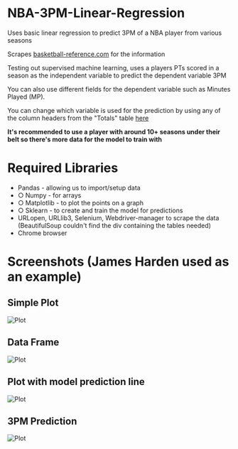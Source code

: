 # NBA-3PM-Linear-Regression
Uses basic linear regression to predict 3PM of a NBA player from various seasons

Scrapes [basketball-reference.com](https://www.basketball-reference.com/) for the information

Testing out supervised machine learning, uses a players PTs scored in a season as the independent variable to predict the dependent variable 3PM

You can also use different fields for the dependent variable such as Minutes Played (MP).

You can change which variable is used for the prediction by using any of the column headers from the "Totals" table [here](https://www.basketball-reference.com/players/h/hardeja01.html#totals)

**It's recommended to use a player with around 10+ seasons under their belt so there's more data for the model to train with**

# Required Libraries

* Pandas - allowing us to import/setup data
* ○	Numpy - for arrays
* ○	Matplotlib - to plot the points on a graph
* ○	Sklearn - to create and train the model for predictions
* URLopen, URLlib3, Selenium, Webdriver-manager to scrape the data (BeautifulSoup couldn't find the div containing the tables needed)
* Chrome browser

# Screenshots (James Harden used as an example)

## Simple Plot

![Plot](https://i.imgur.com/xSBXiil.png)

## Data Frame

![Plot](https://i.imgur.com/iXbbgZC.png)

## Plot with model prediction line

![Plot](https://i.imgur.com/wSjdEOZ.png)

## 3PM Prediction

![Plot](https://i.imgur.com/8PS6rlr.png)
